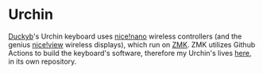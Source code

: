 # Urchin

[Duckyb](https://github.com/duckyb)'s Urchin keyboard uses [nice!nano](https://nicekeyboards.com/nice-nano/) wireless controllers (and the genius [nice!view](https://nicekeyboards.com/nice-view) wireless displays), which run on [ZMK](https://zmk.dev). ZMK utilizes Github Actions to build the keyboard's software, therefore my Urchin's lives [here](https://github.com/adrian-fuertes/urchin), in its own repository.